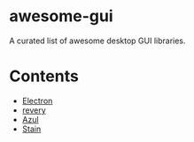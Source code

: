 # awesome-gui
A curated list of awesome desktop GUI libraries.

# Contents

- [Electron](https://github.com/electron/electron)
- [revery](https://github.com/revery-ui/revery)
- [Azul](https://github.com/maps4print/azul)
- [Stain](https://github.com/cztomsik/stain)